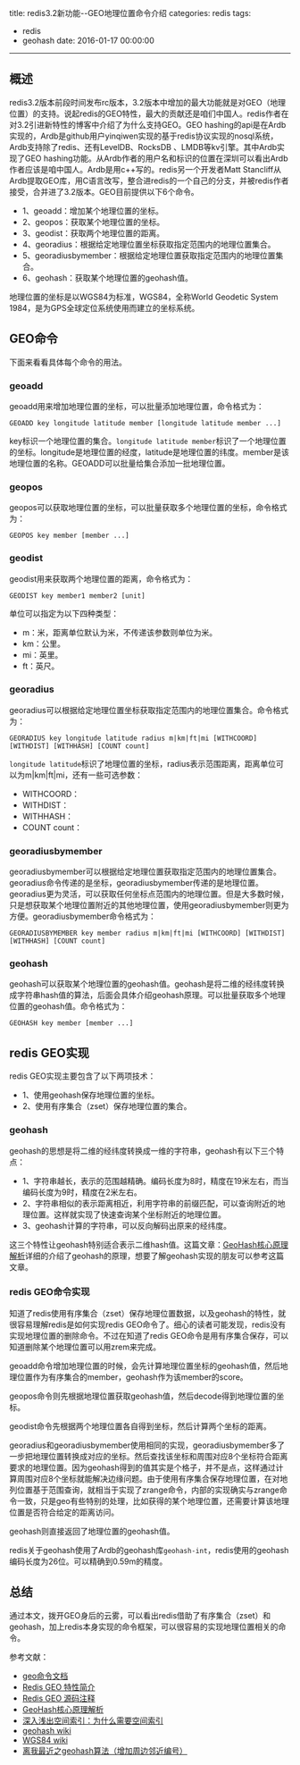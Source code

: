 title: redis3.2新功能--GEO地理位置命令介绍
categories: redis
tags: 
- redis
- geohash
date: 2016-01-17 00:00:00

---
## 概述

redis3.2版本前段时间发布rc版本，3.2版本中增加的最大功能就是对GEO（地理位置）的支持。说起redis的GEO特性，最大的贡献还是咱们中国人。redis作者在对3.2引进新特性的博客中介绍了为什么支持GEO。GEO hashing的api是在Ardb实现的，Ardb是github用户yinqiwen实现的基于redis协议实现的nosql系统，Ardb支持除了redis、还有LevelDB、RocksDB
、LMDB等kv引擎。其中Ardb实现了GEO hashing功能。从Ardb作者的用户名和标识的位置在深圳可以看出Ardb作者应该是咱中国人。Ardb是用c++写的。redis另一个开发者Matt Stancliff从Ardb提取GEO库，用C语言改写，整合进redis的一个自己的分支，并被redis作者接受，合并进了3.2版本。GEO目前提供以下6个命令。

*	1、geoadd：增加某个地理位置的坐标。
*	2、geopos：获取某个地理位置的坐标。
*	3、geodist：获取两个地理位置的距离。
*	4、georadius：根据给定地理位置坐标获取指定范围内的地理位置集合。
*	5、georadiusbymember：根据给定地理位置获取指定范围内的地理位置集合。
*	6、geohash：获取某个地理位置的geohash值。

地理位置的坐标是以WGS84为标准，WGS84，全称World Geodetic System 1984，是为GPS全球定位系统使用而建立的坐标系统。

## GEO命令
下面来看看具体每个命令的用法。

### geoadd

geoadd用来增加地理位置的坐标，可以批量添加地理位置，命令格式为：

	GEOADD key longitude latitude member [longitude latitude member ...]

key标识一个地理位置的集合。`longitude latitude member`标识了一个地理位置的坐标。longitude是地理位置的经度，latitude是地理位置的纬度。member是该地理位置的名称。GEOADD可以批量给集合添加一批地理位置。

### geopos

geopos可以获取地理位置的坐标，可以批量获取多个地理位置的坐标，命令格式为：

	GEOPOS key member [member ...]


### geodist

geodist用来获取两个地理位置的距离，命令格式为：

	GEODIST key member1 member2 [unit]

单位可以指定为以下四种类型：

*	m：米，距离单位默认为米，不传递该参数则单位为米。
*	km：公里。
*	mi：英里。
*	ft：英尺。

### georadius

georadius可以根据给定地理位置坐标获取指定范围内的地理位置集合。命令格式为：

	GEORADIUS key longitude latitude radius m|km|ft|mi [WITHCOORD] [WITHDIST] [WITHHASH] [COUNT count]
	
`longitude latitude`标识了地理位置的坐标，radius表示范围距离，距离单位可以为m|km|ft|mi，还有一些可选参数：

*	WITHCOORD：
*	WITHDIST：
*	WITHHASH：
*	COUNT count：
	
### georadiusbymember

georadiusbymember可以根据给定地理位置获取指定范围内的地理位置集合。georadius命令传递的是坐标，georadiusbymember传递的是地理位置。georadius更为灵活，可以获取任何坐标点范围内的地理位置。但是大多数时候，只是想获取某个地理位置附近的其他地理位置，使用georadiusbymember则更为方便。georadiusbymember命令格式为：
	
	GEORADIUSBYMEMBER key member radius m|km|ft|mi [WITHCOORD] [WITHDIST] [WITHHASH] [COUNT count]


### geohash

geohash可以获取某个地理位置的geohash值。geohash是将二维的经纬度转换成字符串hash值的算法，后面会具体介绍geohash原理。可以批量获取多个地理位置的geohash值。命令格式为：

	GEOHASH key member [member ...]


## redis GEO实现

redis GEO实现主要包含了以下两项技术：

*	1、使用geohash保存地理位置的坐标。
*	2、使用有序集合（zset）保存地理位置的集合。

### geohash

geohash的思想是将二维的经纬度转换成一维的字符串，geohash有以下三个特点：

*	1、字符串越长，表示的范围越精确。编码长度为8时，精度在19米左右，而当编码长度为9时，精度在2米左右。
*	2、字符串相似的表示距离相近，利用字符串的前缀匹配，可以查询附近的地理位置。这样就实现了快速查询某个坐标附近的地理位置。
*	3、geohash计算的字符串，可以反向解码出原来的经纬度。

这三个特性让geohash特别适合表示二维hash值。这篇文章：[GeoHash核心原理解析](http://www.cnblogs.com/LBSer/p/3310455.html)详细的介绍了geohash的原理，想要了解geohash实现的朋友可以参考这篇文章。

### redis GEO命令实现

知道了redis使用有序集合（zset）保存地理位置数据，以及geohash的特性，就很容易理解redis是如何实现redis GEO命令了。细心的读者可能发现，redis没有实现地理位置的删除命令。不过在知道了redis GEO命令是用有序集合保存，可以知道删除某个地理位置可以用zrem来完成。

geoadd命令增加地理位置的时候，会先计算地理位置坐标的geohash值，然后地理位置作为有序集合的member，geohash作为该member的score。

geopos命令则先根据地理位置获取geohash值，然后decode得到地理位置的坐标。

geodist命令先根据两个地理位置各自得到坐标，然后计算两个坐标的距离。

georadius和georadiusbymember使用相同的实现，georadiusbymember多了一步把地理位置转换成对应的坐标。然后查找该坐标和周围对应8个坐标符合距离要求的地理位置。因为geohash得到的值其实是个格子，并不是点，这样通过计算周围对应8个坐标就能解决边缘问题。由于使用有序集合保存地理位置，在对地列位置基于范围查询，就相当于实现了zrange命令，内部的实现确实与zrange命令一致，只是geo有些特别的处理，比如获得的某个地理位置，还需要计算该地理位置是否符合给定的距离访问。

geohash则直接返回了地理位置的geohash值。

redis关于geohash使用了Ardb的geohash库`geohash-int`，redis使用的geohash编码长度为26位。可以精确到0.59m的精度。

## 总结

通过本文，拨开GEO身后的云雾，可以看出redis借助了有序集合（zset）和geohash，加上redis本身实现的命令框架，可以很容易的实现地理位置相关的命令。

参考文献：

*	[geo命令文档](http://redis.io/commands#geo)
*	[Redis GEO 特性简介](http://blog.huangz.me/diary/2015/redis-geo.html)
*	[Redis GEO 源码注释](http://blog.huangz.me/diary/2015/annotated-redis-geo-source.html)
*	[GeoHash核心原理解析](http://www.cnblogs.com/LBSer/p/3310455.html)
*	[深入浅出空间索引：为什么需要空间索引](http://www.cnblogs.com/LBSer/p/3392491.html)
*	[geohash wiki](https://en.wikipedia.org/wiki/Geohash)
*	[WGS84 wiki](https://zh.wikipedia.org/wiki/WGS84)
*	[离我最近之geohash算法（增加周边邻近编号）](http://blog.csdn.net/sunrise_2013/article/details/42395261)